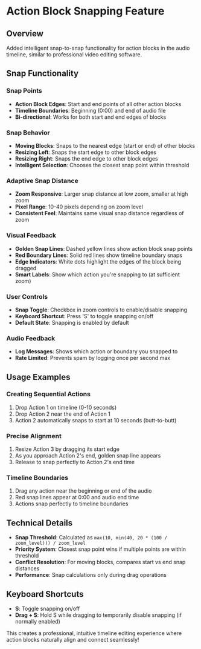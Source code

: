 # Action Block Snapping Feature

## Overview
Added intelligent snap-to-snap functionality for action blocks in the audio timeline, similar to professional video editing software.

## Snap Functionality

### **Snap Points**
- **Action Block Edges**: Start and end points of all other action blocks
- **Timeline Boundaries**: Beginning (0:00) and end of audio file
- **Bi-directional**: Works for both start and end edges of blocks

### **Snap Behavior**
- **Moving Blocks**: Snaps to the nearest edge (start or end) of other blocks
- **Resizing Left**: Snaps the start edge to other block edges
- **Resizing Right**: Snaps the end edge to other block edges
- **Intelligent Selection**: Chooses the closest snap point within threshold

### **Adaptive Snap Distance**
- **Zoom Responsive**: Larger snap distance at low zoom, smaller at high zoom
- **Pixel Range**: 10-40 pixels depending on zoom level
- **Consistent Feel**: Maintains same visual snap distance regardless of zoom

### **Visual Feedback**
- **Golden Snap Lines**: Dashed yellow lines show action block snap points
- **Red Boundary Lines**: Solid red lines show timeline boundary snaps
- **Edge Indicators**: White dots highlight the edges of the block being dragged
- **Smart Labels**: Show which action you're snapping to (at sufficient zoom)

### **User Controls**
- **Snap Toggle**: Checkbox in zoom controls to enable/disable snapping
- **Keyboard Shortcut**: Press 'S' to toggle snapping on/off
- **Default State**: Snapping is enabled by default

### **Audio Feedback**
- **Log Messages**: Shows which action or boundary you snapped to
- **Rate Limited**: Prevents spam by logging once per second max

## Usage Examples

### **Creating Sequential Actions**
1. Drop Action 1 on timeline (0-10 seconds)
2. Drop Action 2 near the end of Action 1
3. Action 2 automatically snaps to start at 10 seconds (butt-to-butt)

### **Precise Alignment**
1. Resize Action 3 by dragging its start edge
2. As you approach Action 2's end, golden snap line appears
3. Release to snap perfectly to Action 2's end time

### **Timeline Boundaries**
1. Drag any action near the beginning or end of the audio
2. Red snap lines appear at 0:00 and audio end time
3. Actions snap perfectly to timeline boundaries

## Technical Details
- **Snap Threshold**: Calculated as `max(10, min(40, 20 * (100 / zoom_level))) / zoom_level`
- **Priority System**: Closest snap point wins if multiple points are within threshold
- **Conflict Resolution**: For moving blocks, compares start vs end snap distances
- **Performance**: Snap calculations only during drag operations

## Keyboard Shortcuts
- **S**: Toggle snapping on/off
- **Drag + S**: Hold S while dragging to temporarily disable snapping (if normally enabled)

This creates a professional, intuitive timeline editing experience where action blocks naturally align and connect seamlessly!
